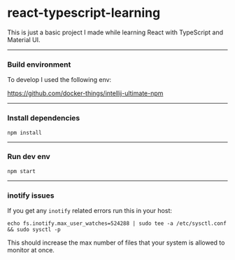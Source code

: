 # react-typescript-learning

This is just a basic project I made while learning React with TypeScript and Material UI.  

--------------------------------------------------------------------------------

### Build environment

To develop I used the following env:

https://github.com/docker-things/intellij-ultimate-npm

--------------------------------------------------------------------------------

### Install dependencies

```shell script
npm install
```

--------------------------------------------------------------------------------

### Run dev env

```shell script
npm start
```

--------------------------------------------------------------------------------

### inotify issues

If you get any `inotify` related errors run this in your host:

```shell script
echo fs.inotify.max_user_watches=524288 | sudo tee -a /etc/sysctl.conf && sudo sysctl -p
```

This should increase the max number of files that your system is allowed to monitor at once.
